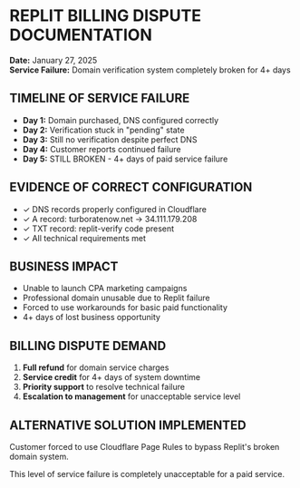 # REPLIT BILLING DISPUTE DOCUMENTATION
**Date:** January 27, 2025  
**Service Failure:** Domain verification system completely broken for 4+ days

## TIMELINE OF SERVICE FAILURE
- **Day 1:** Domain purchased, DNS configured correctly
- **Day 2:** Verification stuck in "pending" state  
- **Day 3:** Still no verification despite perfect DNS
- **Day 4:** Customer reports continued failure
- **Day 5:** STILL BROKEN - 4+ days of paid service failure

## EVIDENCE OF CORRECT CONFIGURATION
- ✓ DNS records properly configured in Cloudflare
- ✓ A record: turboratenow.net → 34.111.179.208
- ✓ TXT record: replit-verify code present
- ✓ All technical requirements met

## BUSINESS IMPACT
- Unable to launch CPA marketing campaigns
- Professional domain unusable due to Replit failure
- Forced to use workarounds for basic paid functionality
- 4+ days of lost business opportunity

## BILLING DISPUTE DEMAND
1. **Full refund** for domain service charges
2. **Service credit** for 4+ days of system downtime
3. **Priority support** to resolve technical failure
4. **Escalation to management** for unacceptable service level

## ALTERNATIVE SOLUTION IMPLEMENTED
Customer forced to use Cloudflare Page Rules to bypass Replit's broken domain system.

This level of service failure is completely unacceptable for a paid service.